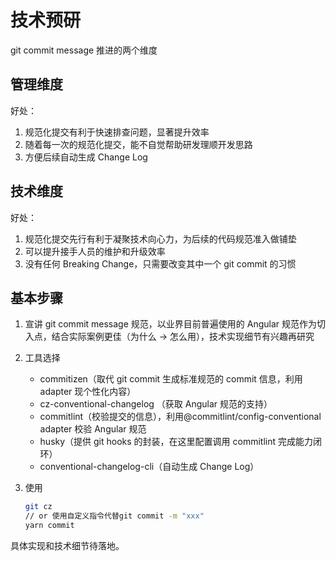 # 技术预研

git commit message 推进的两个维度

## 管理维度

好处：

1. 规范化提交有利于快速排查问题，显著提升效率
2. 随着每一次的规范化提交，能不自觉帮助研发理顺开发思路
3. 方便后续自动生成 Change Log

## 技术维度

好处：

1. 规范化提交先行有利于凝聚技术向心力，为后续的代码规范准入做铺垫
2. 可以提升接手人员的维护和升级效率
3. 没有任何 Breaking Change，只需要改变其中一个 git commit 的习惯

## 基本步骤

1. 宣讲 git commit message 规范，以业界目前普遍使用的 Angular 规范作为切入点，结合实际案例更佳（为什么 → 怎么用），技术实现细节有兴趣再研究
2. 工具选择
   - commitizen（取代 git commit 生成标准规范的 commit 信息，利用 adapter 现个性化内容）
   - cz-conventional-changelog （获取 Angular 规范的支持）
   - commitlint（校验提交的信息），利用@commitlint/config-conventional adapter 校验 Angular 规范
   - husky（提供 git hooks 的封装，在这里配置调用 commitlint 完成能力闭环）
   - conventional-changelog-cli（自动生成 Change Log）
3. 使用

   ```bash
   git cz
   // or 使用自定义指令代替git commit -m "xxx"
   yarn commit
   ```

具体实现和技术细节待落地。
